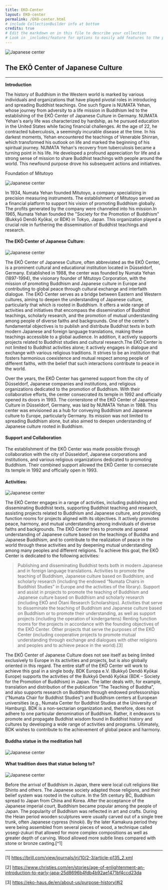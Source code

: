 ```yaml
---
title: EKO-Center
layout: EKO-center
permalink: /EKO-center.html
# include CollectionBuilder info at bottom
credits: true
# Edit the markdown on in this file to describe your collection
# Look in _includes/feature for options to easily add features to the page
---
```

![Japanese center](https://raw.githubusercontent.com/Din977/projectstatue/main/objects/ekohaus.jpg)

## The EKŌ Center of Japanese Culture
__________________________________________

**Introduction**

The history of Buddhism in the Western world is marked by various individuals and organizations that have played pivotal roles in introducing and spreading Buddhist teachings. One such figure is NUMATA Yehan, whose journey from adversity to a life mission in Buddhism led to the establishing of the EKŌ Center of Japanese Culture in Germany. NUMATA Yehan's early life was characterized by hardship, as he pursued education in the United States while facing financial challenges. At the age of 22, he contracted tuberculosis, a seemingly incurable disease at the time. In his darkest moments, Yehan encountered the teachings of Venerable Shinran, which transformed his outlook on life and marked the beginning of his spiritual journey.
NUMATA Yehan's recovery from tuberculosis became a turning point in his life. He developed a profound appreciation for life and a strong sense of mission to share Buddhist teachings with people around the world. This newfound purpose drove his subsequent actions and initiatives.

Foundation of Mitutoyo

![Japanese center](https://raw.githubusercontent.com/Din977/projectstatue/main/objects/org.JPG)



In 1934, Numata Yehan founded Mitutoyo, a company specializing in precision measuring instruments. The establishment of Mitutoyo served as a financial platform to support his vision of promoting Buddhism globally. The profits generated by the company were channeled into his mission.In 1965, Numata Yehan founded the "Society for the Promotion of Buddhism" (Bukkyō Dendō Kyōkai, or BDK) in Tokyo, Japan. This organization played a crucial role in furthering the dissemination of Buddhist teachings and research.

#### The EKŌ Center of Japanese Culture:
![Japanese center](https://raw.githubusercontent.com/Din977/projectstatue/main/objects/center_2008.JPG)


The EKŌ Center of Japanese Culture, often abbreviated as the EKŌ Center, is a prominent cultural and educational institution located in Düsseldorf, Germany. Established in 1988, the center was founded by Numata Yehan (1897-1994), the visionary founder of Mitutoyo Corporation, with the mission of promoting Buddhism and Japanese culture in Europe and contributing to global peace through cultural exchange and interfaith dialogue.
The EKŌ Center serves as a bridge between Eastern and Western cultures, aiming to deepen the understanding of Japanese culture, particularly that which is rooted in Buddhism. It offers a wide range of activities and initiatives that encompass the dissemination of Buddhist teachings, scholarly research, and the promotion of mutual understanding among people of diverse faiths and backgrounds.
One of the center's fundamental objectives is to publish and distribute Buddhist texts in both modern Japanese and foreign language translations, making these teachings accessible to a global audience. In addition, it actively supports projects related to Buddhist studies and cultural research.The EKŌ Center is not limited to Buddhist activities alone; it actively engages in dialogue and exchange with various religious traditions. It strives to be an institution that fosters harmonious coexistence and mutual respect among people of different faiths, with the belief that such interactions contribute to peace in the world.
 
Over the years, the EKŌ Center has garnered support from the city of Düsseldorf, Japanese companies and institutions, and religious organizations dedicated to the promotion of Buddhism. With their collaborative efforts, the center consecrated its temple in 1992 and officially opened its doors in 1993.
The cornerstone of the EKŌ Center of Japanese Culture in Düsseldorf, Germany, was laid by NUMATA Yehan in 1988. This center was envisioned as a hub for conveying Buddhism and Japanese culture to Europe, particularly Germany. Its mission was not limited to spreading Buddhism alone, but also aimed to deepen understanding of Japanese culture rooted in Buddhism.

#### Support and Collaboration
The establishment of the EKŌ Center was made possible through collaboration with the city of Düsseldorf, Japanese corporations and institutions, and various religious organizations dedicated to promoting Buddhism. Their combined support allowed the EKŌ Center to consecrate its temple in 1992 and officially open in 1993.

#### Activities:
![Japanese center](https://raw.githubusercontent.com/Din977/projectstatue/main/objects/ekoact.jpg)


The EKŌ Center engages in a range of activities, including publishing and disseminating Buddhist texts, supporting Buddhist teaching and research, assisting projects related to Buddhism and Japanese culture, and providing function rooms for projects aligned with its objectives. It actively promotes peace, harmony, and mutual understanding among individuals of diverse faiths and backgrounds.
The EKŌ Center tries to promote and spread understanding of Japanese culture based on the teachings of Buddha and Japanese Buddhism, and to contribute to the realization of peace in the world through these activities and by deepening mutual understanding among many peoples and different religions.
To achieve this goal, the EKŌ Center is dedicated to the following activities:
> Publishing and disseminating Buddhist texts both in modern Japanese and in foreign language translations.
> Activities to promote the teaching of Buddhism, Japanese culture based on Buddhism, and scholarly research (including the endowed “Numata Chairs in Buddhist Studies” in Europe and the activities of the library).
> Support and assist in projects to promote the teaching of Buddhism and Japanese culture based on Buddhism and scholarly research (including EKŌ and Ōtani Research Scholarships).
> Activities that serve to disseminate the teaching of Buddhism and Japanese culture based on Buddhism or to promote their understanding, as well as support projects (including the operation of kindergartens)
> Renting function rooms for the projects in accordance with the founding objectives of the EKŌ Center.
> Other projects that serve the purposes of the EKŌ Center (including cooperative projects to promote mutual understanding through exchange and dialogues with other religions and peoples and to achieve peace in the world).[3]

The EKŌ Center of Japanese Culture does not see itself as being limited exclusively to Europe in its activities and projects, but is also globally oriented in this regard. The entire staff of the EKŌ Center will work to achieve this goal in a single body.
BDK Europa e.V. (Bukkyō Dendō Kyōkai Europe) supports the activities of the Bukkyō Dendō Kyōkai (BDK – Society for the Promotion of Buddhism) in Japan. The latter deals with, for example, translation and distribution of the publication “The Teaching of Buddha”, and also supports research on Buddhism through endowed professorships (“Numata Chair for Buddhist Studies”) and Buddhism centers at European universities (e.g., Numata Center for Buddhist Studies at the University of Hamburg).
BDK is a non-sectarian organization and, therefore, does not adhere to one particular denomination of Buddhism. Rather, it endeavors to promote and propagate Buddhist wisdom found in Buddhist history and cultures by developing a wide range of activities and programs. Ultimately, BDK wishes to contribute to the achievement of global peace and harmony.

#### Buddha statue in the meditation hall
![Japanese center](https://raw.githubusercontent.com/Din977/projectstatue/main/objects/amitaba.JPG)






#### What tradition does that statue belong to?

![Japanese center](https://raw.githubusercontent.com/Din977/projectstatue/main/objects/linage.jpg)


Before the arrival of Buddhism in Japan, there were local cult religions like Shinto and others. The Japanese society adapted those religions, and their belief system was rooted in the culture. In the 5th century BC, Buddhism spread to Japan from China and Korea. After the acceptance of the Japanese imperial court, Buddhism became popular among the people of Japan. The popularity of Buddhism was reflected in art and crafts.
During the Heian period wooden sculptures were usually carved out of a single tree trunk, often Japanese cypress (hinoki). By the later Kamakura period they were being assembled from several pieces of wood, a technique called yosegi-zukuri that allowed for more complex compositions as well as greater depth of carving. Wood allowed more subtle lines compared with stone or bronze casting.[^1]






--------------------------------------------------------------------------------

[1] https://brill.com/view/journals/jrj/10/2-3/article-p135_2.xml 

[2] https://www.christies.com/en/stories/age-of-enlightenment-an-introduction-to-early-japa-25d8696b4fdb4b92ae1471bf4ccd23da

[3] https://eko-haus.de/en/about-us/purpose-history/#j2 


